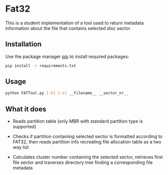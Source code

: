 # Fat32

This is a student implementation of a tool used to return metadata information about the file that contains selected disc sector.

## Installation

Use the package manager [pip](https://pip.pypa.io/en/stable/) to install required packages:

```bash
pip install -r requirements.txt
```

## Usage

```bash
python FATTool.py [-h] [-s] __filename__ __sector_nr__
```

## What it does

* Reads partition table (only MBR with standard partition type is supported)

* Checks if partition containing selected sector is formatted according to FAT32,
  then reads partition info recreating file allocation table as a two way list

* Calculates cluster number containing the selected sector, retrieves first file
  sector and traverses directory tree finding a corresponding file metadata